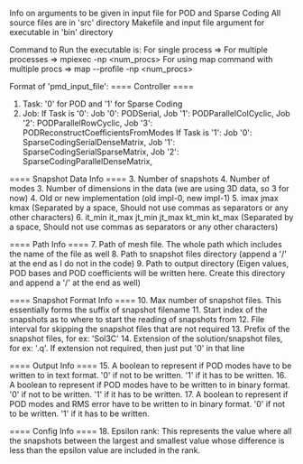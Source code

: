 Info on arguments to be given in input file for POD and Sparse Coding
All source files are in 'src' directory
Makefile and input file argument for executable in 'bin' directory

Command to Run the executable is:
For single process => <path to executable> <path to input file>
For multiple processes => mpiexec -np <num_procs> <path to executable> <path to input file>
For using map command with multiple procs => map --profile -np <num_procs> <path to executable> <path to input file>

Format of 'pmd_input_file':
==== Controller ====
1. Task: '0' for POD and '1' for Sparse Coding
2. Job: If Task is '0':
            Job '0': PODSerial,
            Job '1': PODParallelColCyclic,
            Job '2': PODParallelRowCyclic,
            Job '3': PODReconstructCoefficientsFromModes
        If Task is '1':
            Job '0': SparseCodingSerialDenseMatrix,
            Job '1': SparseCodingSerialSparseMatrix,
            Job '2': SparseCodingParallelDenseMatrix,

==== Snapshot Data Info ====
3. Number of snapshots
4. Number of modes
3. Number of dimensions in the data (we are using 3D data, so 3 for now)
4. Old or new implementation (old impl-0, new impl-1)
5. imax jmax kmax (Separated by a space, Should not use commas as separators or any other characters)
6. it_min it_max jt_min jt_max kt_min kt_max (Separated by a space, Should not use commas as separators or any other characters)

==== Path Info ====
7. Path of mesh file. The whole path which includes the name of the file as well
8. Path to snapshot files directory (append a '/' at the end as I do not in the code)
9. Path to output directory (Eigen values, POD bases and POD coefficients will be written here. Create this directory and append a '/' at the end as well)

==== Snapshot Format Info ====
10. Max number of snapshot files. This essentially forms the suffix of snapshot filename
11. Start index of the snapshots as to where to start the reading of snapshots from
12. File interval for skipping the snapshot files that are not required
13. Prefix of the snapshot files, for ex: 'Sol3C'
14. Extension of the solution/snapshot files, for ex: '.q'. If extension not required, then just put '0' in that line

==== Output Info ====
15. A boolean to represent if POD modes have to be written to in text format. '0' if not to be written. '1' if it has to be written.
16. A boolean to represent if POD modes have to be written to in binary format. '0' if not to be written. '1' if it has to be written.
17. A boolean to represent if POD modes and RMS error have to be written to in binary format. '0' if not to be written. '1' if it has to be written.

==== Config Info ====
18. Epsilon rank: This represents the value where all the snapshots between the largest and smallest value whose difference is less than the epsilon value are included in the rank.
